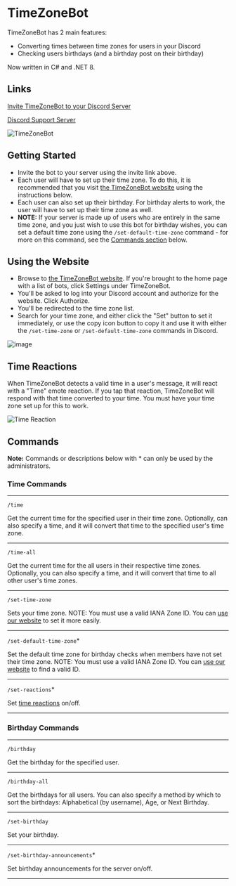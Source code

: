 # TimeZoneBot

TimeZoneBot has 2 main features:

- Converting times between time zones for users in your Discord
- Checking users birthdays (and a birthday post on their birthday)

Now written in C# and .NET 8.

## Links

[Invite TimeZoneBot to your Discord Server](https://discord.com/api/oauth2/authorize?client_id=736720417166721105&permissions=414464859200&scope=bot%20applications.commands)

[Discord Support Server](https://discord.gg/Za4NAtJJ9v)

![TimeZoneBot](https://github.com/rarDevelopment/timezone-bot-dotnet/assets/4060573/52f12fc5-6d37-4e6f-91a1-8493097d71cd)

## Getting Started

- Invite the bot to your server using the invite link above.
- Each user will have to set up their time zone. To do this, it is recommended that you visit [the TimeZoneBot website](https://rardk.com/bots/timezonebot) using the instructions below.
- Each user can also set up their birthday. For birthday alerts to work, the user will have to set up their time zone as well.
- **NOTE:** If your server is made up of users who are entirely in the same time zone, and you just wish to use this bot for birthday wishes, you can set a default time zone using the `/set-default-time-zone` command - for more on this command, see the [Commands section](#commands) below.

## Using the Website

- Browse to [the TimeZoneBot website](https://rardk.com/bots/timezonebot/). If you're brought to the home page with a list of bots, click Settings under TimeZoneBot.
- You'll be asked to log into your Discord account and authorize for the website. Click Authorize.
- You'll be redirected to the time zone list.
- Search for your time zone, and either click the "Set" button to set it immediately, or use the copy icon button to copy it and use it with either the `/set-time-zone` or `/set-default-time-zone` commands in Discord.

![image](https://github.com/rarDevelopment/timezone-bot-dotnet/assets/4060573/03e1ba34-ab22-49bb-8f9c-950f95c4e19f)

## Time Reactions

When TimeZoneBot detects a valid time in a user's message, it will react with a "Time" emote reaction. If you tap that reaction, TimeZoneBot will respond with that time converted to your time. You must have your time zone set up for this to work.

![Time Reaction](https://github.com/rarDevelopment/timezone-bot-dotnet/assets/4060573/cb8686ce-49ca-430c-b99c-7be4d0a342a3)

## Commands

**Note:** Commands or descriptions below with * can only be used by the administrators.

### Time Commands

---

`/time`

Get the current time for the specified user in their time zone. Optionally, can also specify a time, and it will convert that time to the specified user's time zone.

--- 

`/time-all`

Get the current time for the all users in their respective time zones. Optionally, you can also specify a time, and it will convert that time to all other user's time zones.

---

`/set-time-zone`

Sets your time zone. NOTE: You must use a valid IANA Zone ID. You can [use our website](#using-the-website) to set it more easily.

---

`/set-default-time-zone`*

Set the default time zone for birthday checks when members have not set their time zone. NOTE: You must use a valid IANA Zone ID. You can [use our website](#using-the-website) to find a valid ID.

---

`/set-reactions`*

Set [time reactions](#time-reactions) on/off.

---

### Birthday Commands

---

`/birthday`

Get the birthday for the specified user.

---

`/birthday-all`

Get the birthdays for all users. You can also specify a method by which to sort the birthdays: Alphabetical (by username), Age, or Next Birthday.

---

`/set-birthday`

Set your birthday.

---

`/set-birthday-announcements`*

Set birthday announcements for the server on/off.

---
